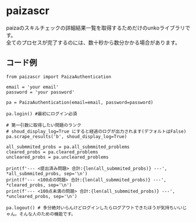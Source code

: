 # paizascr
paizaのスキルチェックの詳細結果一覧を取得するためだけのunkoライブラリです。<br>
全てのプロセスが完了するのには、数十秒から数分かかる場合があります。

## コード例
    from paizascr import PaizaAuthentication

    email = 'your email'
    password = 'your password'

    pa = PaizaAuthentication(email=email, password=password)

    pa.login() #最初にログイン必須

    # 第一引数に取得したい問題のランク
    # shoud_display_log=True にすると経過のログが出力されます(デフォルトはFalse)
    pa.scrape_results('b', shoud_display_log=True)

    all_submmited_probs = pa.all_submmited_problems
    cleared_probs = pa.cleared_problems
    uncleared_probs = pa.uncleared_problems

    print(f'--- <提出済み問題> 合計:{len(all_submmited_probs)} ---', *all_submmited_probs, sep='\n')
    print(f'--- <100点の問題> 合計:{len(all_submmited_probs)} ---', *cleared_probs, sep='\n')
    print(f'--- <100点未満の問題> 合計:{len(all_submmited_probs)} ---', *uncleared_probs, sep='\n')

    pa.logout() # 多分絶対いらんけどログインしたらログアウトできたほうが気持ちいいじゃん。そんな人のための機能です。

